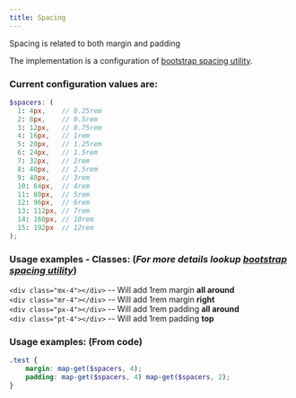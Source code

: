 ```yaml
---
title: Spacing
---
```

Spacing is related to both margin and padding

The implementation is a configuration of [bootstrap spacing utility](https://getbootstrap.com/docs/4.3/utilities/spacing/).

### Current configuration values are:

``` SCSS
$spacers: (
  1: 4px,    // 0.25rem
  2: 8px,    // 0.5rem
  3: 12px,   // 0.75rem
  4: 16px,   // 1rem
  5: 20px,   // 1.25rem
  6: 24px,   // 1.5rem
  7: 32px,   // 2rem
  8: 40px,   // 2.5rem
  9: 48px,   // 3rem
  10: 64px,  // 4rem
  11: 80px,  // 5rem
  12: 96px,  // 6rem
  13: 112px, // 7rem
  14: 160px, // 10rem
  15: 192px  // 12rem
);
```

### Usage examples - Classes: (*For more details lookup [bootstrap spacing utility](https://getbootstrap.com/docs/4.3/utilities/spacing/)*)

```<div class="mx-4"></div>``` -- Will add 1rem margin __all around__<br>
```<div class="mr-4"></div>``` -- Will add 1rem margin __right__<br>
```<div class="px-4"></div>``` -- Will add 1rem padding __all around__<br>
```<div class="pt-4"></div>``` -- Will add 1rem padding __top__<br>

### Usage examples: (From code)
``` SCSS
.test {
	margin: map-get($spacers, 4);
	padding: map-get($spacers, 4) map-get($spacers, 2);
}
```
